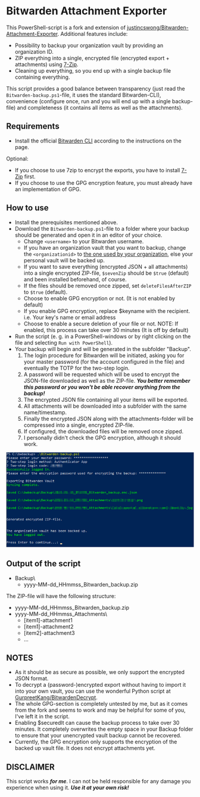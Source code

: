 # Bitwarden Attachment Exporter
This PowerShell-script is a fork and extension of [justincswong/Bitwarden-Attachment-Exporter](https://github.com/justincswong/Bitwarden-Attachment-Exporter). Additional features include:
- Possibility to backup your organization vault by providing an organization ID.
- ZIP everything into a single, encrypted file (encrypted export + attachments) using [7-Zip](https://www.7-zip.org/).
- Cleaning up everything, so you end up with a single backup file containing everything.

This script provides a good balance between transparency (just read the `Bitwarden-backup.ps1`-file, it uses the standard Bitwarden-CLI), convenience (configure once, run and you will end up with a single backup-file) and completeness (it contains all items as well as the attachments).

## Requirements
- Install the official [Bitwarden CLI](https://github.com/bitwarden/cli) according to the instructions on the page.

Optional:  
- If you choose to use 7zip to encrypt the exports, you have to install [7-Zip](https://www.7-zip.org/) first.
- If you choose to use the GPG encryption feature, you must already have an implementation of GPG.

## How to use
- Install the prerequisites mentioned above.
- Download the `Bitwarden-backup.ps1`-file to a folder where your backup should be generated and open it in an editor of your choice.  
  - Change `<username>` to your Bitwarden username.
  - If you have an organization vault that you want to backup, change the `<organizationid>` to [the one used by your organization](https://bitwarden.com/help/cli/#organization-ids), else your personal vault will be backed up.
  - If you want to save everything (encrypted JSON + all attachments) into a single encrypted ZIP-file, `$sevenZip` should be `$true` (default) and been installed beforehand, of course.
  - If the files should be removed once zipped, set `deleteFilesAfterZIP` to `$true` (default).
  - Choose to enable GPG encryption or not. (It is not enabled by default)
  - If you enable GPG encryption, replace $keyname with the recipient. i.e. Your key's name or email address  
  - Choose to enable a secure deletion of your file or not. NOTE: If enabled, this process can take over 30 minutes (It is off by default)  
- Run the script (e. g. in a PowerShell-windows or by right clicking on the file and selecting `Run with PowerShell`).
- Your backup will begin and will be generated in the subfolder "Backup".
    1. The login procedure for Bitwarden will be initiated, asking you for your master password (for the account configured in the file) and eventually the TOTP for the two-step login.
    2. A password will be requested which will be used to encrypt the JSON-file downloaded as well as the ZIP-file. ***You better remember this password or you won't be able recover anything from the backup!***
    3. The encrypted JSON file containing all your items will be exported.
    4. All attachments will be downloaded into a subfolder with the same name/timestamp.
    5. Finally the encrypted JSON along with the attachments-folder will be compressed into a single, encrypted ZIP-file.
    6. If configured, the downloaded files will be removed once zipped.
    7. I personally didn't check the GPG encryption, although it should work.

![Screenshot](screenshot.png)

## Output of the script
- Backup\
  - yyyy-MM-dd_HHmmss_Bitwarden_backup.zip
  
The ZIP-file will have the following structure:
- yyyy-MM-dd_HHmmss_Bitwarden_backup.zip
- yyyy-MM-dd_HHmmss_Attachments\
    - [item1]-attachment1
    - [item1]-attachment2
    - [item2]-attachment3
    - &hellip;
  
## NOTES
- As it should be as secure as possible, we only support the encrypted JSON format.
- To decrypt a (password-)encrypted export without having to import it into your own vault, you can use the wonderful Python script at [GurpreetKang/BitwardenDecrypt](https://github.com/GurpreetKang/BitwardenDecrypt).
- The whole GPG-section is completely untested by me, but as it comes from the fork and seems to work and may be helpful for some of you, I've left it in the script.
- Enabling $securedlt can cause the backup process to take over 30 minutes. It completely overwrites the empty space in your Backup folder  to ensure that your unencrypted vault backup cannot be recovered.
- Currently, the GPG encryption only supports the encryption of the backed up vault file. It does not encrypt attachments yet.

## DISCLAIMER
This script works ***for me***. I can not be held responsible for any damage you experience when using it. ***Use it at your own risk!***